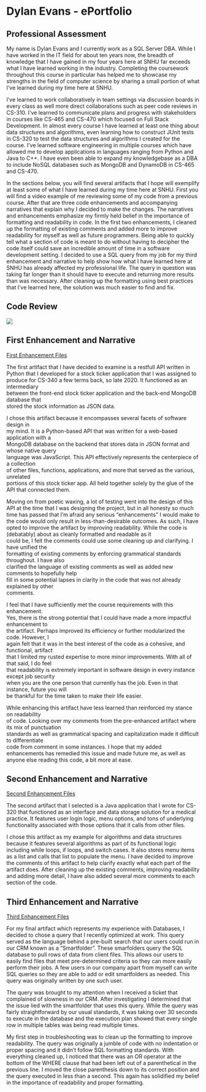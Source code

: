 # Dylan Evans - ePortfolio 

## Professional Assessment

My name is Dylan Evans and I currently work as a SQL Server DBA. While I have worked in the IT field for about ten years now, 
the breadth of knowledge that I have gained in my four years here at SNHU far exceeds what I have learned working in the industry. 
Completing the coursework throughout this course in particular has helped me to showcase my strengths in the field of computer 
science by sharing a small portion of what I’ve learned during my time here at SNHU. 

I’ve learned to work collaboratively in team settings via discussion boards in every class as well more direct collaborations such 
as peer code reviews in CS-310. I’ve learned to communicate plans and progress with stakeholders in courses like CS-465 and CS-470 
which focused on Full Stack Development. In almost every course I have learned at least one thing about data structures and 
algorithms, even learning how to construct JUnit tests in CS-320 to test the data structures and algorithms I created for the course. 
I’ve learned software engineering in multiple courses which have allowed me to develop applications in languages ranging from Python 
and Java to C++. I have even been able to expand my knowledgebase as a DBA to include NoSQL databases such as MongoDB and DynamoDB in 
CS-465 and CS-470.

In the sections below, you will find several artifacts that I hope will exemplify at least some of what I have learned during my time 
here at SNHU. First you will find a video example of me reviewing some of my code from a previous course. After that are three code 
enhancements and accompanying narratives that explain why I decided to make the changes. The narratives and enhancements emphasize my 
firmly held belief in the importance of formatting and readability in code. In the first two enhancements, I cleaned up the formatting 
of existing comments and added more to improve readability for myself as well as future programmers. Being able to quickly tell what a 
section of code is meant to do without having to decipher the code itself could save an incredible amount of time in a software 
development setting. I decided to use a SQL query from my job for my third enhancement and narrative to help show how what I have 
learned here at SNHU has already affected my professional life. The query in question was taking far longer than it should have to 
execute and returning more results than was necessary. After cleaning up the formatting using best practices that I’ve learned here, 
the solution was much easier to find and fix. 


## Code Review

[![](http://img.youtube.com/vi/lm5LciJP5fw/0.jpg)](http://www.youtube.com/watch?v=lm5LciJP5fw "Code Review Example Video")

## First Enhancement and Narrative

[First Enhancement Files](https://github.com/DylanEvans-dba/DylanEvans-dba.github.io/tree/main/Milestone%202%20Artifacts)
   
The first artifact that I have decided to examine is a restfull API written in  
Python that I developed for a stock ticker application that I was assigned to  
produce for CS-340 a few terms back, so late 2020. It functioned as an intermediary  
between the front-end stock ticker application and the back-end MongoDB database that  
stored the stock information as JSON data.  

I chose this artifact because it encompasses several facets of software design in  
my mind. It is a Python-based API that was written for a web-based application with a   
MongoDB database on the backend that stores data in JSON format and whose native query   
language was JavaScript. This API effectively represents the centerpiece of a collection   
of other files, functions, applications, and more that served as the various, unrelated   
portions of this stock ticker app. All held together solely by the glue of the API that 
connected them. 

Moving on from poetic waxing, a lot of testing went into the design of this API 
at the time that I was designing the project, but in all honesty so much time has passed 
that I’m afraid any serious “enhancements” I would make to the code would only result in 
less-than-desirable outcomes. As such, I have opted to improve the artifact by improving 
readability. While the code is (debatably) about as cleanly formatted and readable as it  
could be, I felt the comments could use some cleaning up and clarifying. I have unified the   
formatting of existing comments by enforcing grammatical standards throughout. I have also   
clarified the language of existing comments as well as added new comments to hopefully help   
fill in some potential lapses in clarity in the code that was not already explained by other  
comments.   

I feel that I have sufficiently met the course requirements with this enhancement.   
Yes, there is the strong potential that I could have made a more impactful enhancement to   
the artifact. Perhaps improved its efficiency or further modularized the code. However, I   
again felt that it was in the best interest of the code as a cohesive, and functional, artifact   
that I limited my rusted expertise to more minor improvements. With all of that said, I do feel   
that readability is extremely important in software design in every instance except job security   
when you are the one person that currently has the job. Even in that instance, future you will  
be thankful for the time taken to make their life easier.  

While enhancing this artifact have less learned than reinforced my stance on readability   
of code. Looking over my comments from the pre-enhanced artifact where its mix of punctuation   
standards as well as grammatical spacing and capitalization made it difficult to differentiate   
code from comment in some instances. I hope that my added enhancements has remedied this issue 
and made future me, as well as anyone else reading this code, a bit more at ease.   

## Second Enhancement and Narrative

[Second Enhancement Files](https://github.com/DylanEvans-dba/DylanEvans-dba.github.io/tree/main/Milestone%203)

The second artifact that I selected is a Java application that I wrote for CS-320 that functioned 
as an interface and data storage solution for a medical practice. It features user login logic, 
menu options, and tons of underlying functionality associated with those options that it calls 
from other files. 

I chose this artifact as my example for algorithms and data structures because it features several 
algorithms as part of its functional logic including while loops, if loops, and switch cases. It 
also stores menu items as a list and calls that list to populate the menu. I have decided to improve 
the comments of this artifact to help clarify exactly what each part of the artifact does. After 
cleaning up the existing comments, improving readability and adding more detail, I have also added 
several more comments to each section of the code. 

## Third Enhancement and Narrative

[Third Enhancement Files](https://github.com/DylanEvans-dba/DylanEvans-dba.github.io/tree/main/Milestone%204)

For my final artifact which represents my experience with Databases, I decided to chose a query that I recently optimized at work. This query served as the language behind a pre-built search that our users could run in our CRM known as a “Smartfolder”. These smarfolders query the SQL database to pull rows of data from client files. This allows our users to easily find files that meet pre-determined criteria so they can more easily perform their jobs. A few users in our company apart from myself can write SQL queries so they are able to add or edit smartfolders as needed. This query was originally written by one such user. 

The query was brought to my attention when I received a ticket that complained of slowness in our CRM. After investigating I determined that the issue lied with the smartfolder that uses this query. While the query was fairly straightforward by our usual standards, it was taking over 30 seconds to execute in the database and the execution plan showed that every single row in multiple tables was being read multiple times.

My first step in troubleshooting was to clean up the formatting to improve readability. The query was originally a jumble of code with no indentation or proper spacing and it didn’t follow SQL formatting standards. With everything cleaned up, I noticed that there was an OR operator at the bottom of the WHERE clause that had been left out of a parenthetical in the previous line. I moved the close parenthesis down to its correct position and the query executed in less than a second. This again has solidified my belief in the importance of readability and proper formatting. 
